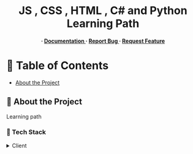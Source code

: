 <div align='center'>

<h1>JS , CSS , HTML , C# and Python Learning Path</h1>
<h4> <span> · </span> <a href="https://github.com/shakedlv/Learning Path Projects/blob/master/README.md"> Documentation </a> <span> · </span> <a href="https://github.com/shakedlv/Learning Path Projects/issues"> Report Bug </a> <span> · </span> <a href="https://github.com/shakedlv/Learning Path Projects/issues"> Request Feature </a> </h4>


</div>

# :notebook_with_decorative_cover: Table of Contents

- [About the Project](#star2-about-the-project)


## :star2: About the Project
Learning path 
### :space_invader: Tech Stack
<details> <summary>Client</summary> <ul>
<li><a href="">JS</a></li>
<li><a href="">CSS</a></li>
<li><a href="">HTML</a></li>
<li><a href="">C#</a></li>
</ul> </details>